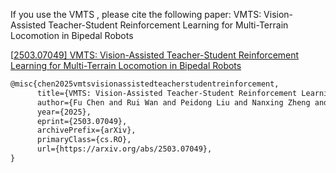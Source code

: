 If you use the VMTS , please cite the following paper: VMTS: Vision-Assisted Teacher-Student Reinforcement Learning for Multi-Terrain Locomotion in Bipedal Robots

[[2503.07049\] VMTS: Vision-Assisted Teacher-Student Reinforcement Learning for Multi-Terrain Locomotion in Bipedal Robots](https://arxiv.org/abs/2503.07049)

```latex
@misc{chen2025vmtsvisionassistedteacherstudentreinforcement,
      title={VMTS: Vision-Assisted Teacher-Student Reinforcement Learning for Multi-Terrain Locomotion in Bipedal Robots}, 
      author={Fu Chen and Rui Wan and Peidong Liu and Nanxing Zheng and Bo Zhou},
      year={2025},
      eprint={2503.07049},
      archivePrefix={arXiv},
      primaryClass={cs.RO},
      url={https://arxiv.org/abs/2503.07049}, 
}
```

